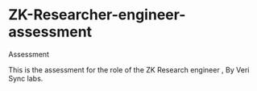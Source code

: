 # ZK-Researcher-engineer-assessment
Assessment

This is the assessment for the role of the ZK Research engineer , By Veri Sync labs.
